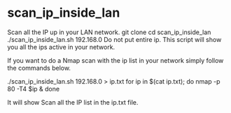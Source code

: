 # scan_ip_inside_lan
Scan all the IP up in your LAN network.
git clone <git address>
cd scan_ip_inside_lan
./scan_ip_inside_lan.sh 192.168.0 
Do not put entire ip.
This script will show you all the ips active in your network.
  
  
  If you want to do a Nmap scan with the ip list in your network simply follow the commands below.
  
./scan_ip_inside_lan.sh 192.168.0 > ip.txt
  for ip in $(cat ip.txt); do nmap -p 80 -T4 $ip & done
  
  It will show Scan all the IP list in the ip.txt file.


